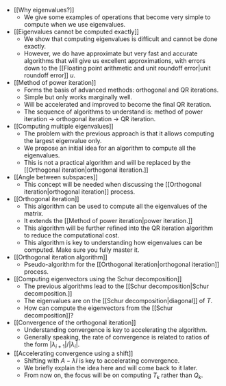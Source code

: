 - [[Why eigenvalues?]]
	- We give some examples of operations that become very simple to compute when we use eigenvalues.
- [[Eigenvalues cannot be computed exactly]]
	- We show that computing eigenvalues is difficult and cannot be done exactly.
	- However, we do have approximate but very fast and accurate algorithms that will give us excellent approximations, with errors down to the [[Floating point arithmetic and unit roundoff error|unit roundoff error]] $u$.
- [[Method of power iteration]]
	- Forms the basis of advanced methods: orthogonal and QR iterations.
	- Simple but only works marginally well.
	- Will be accelerated and improved to become the final QR iteration.
	- The sequence of algorithms to understand is: method of power iteration → orthogonal iteration → QR iteration.
- [[Computing multiple eigenvalues]]
	- The problem with the previous approach is that it allows computing the largest eigenvalue only.
	- We propose an initial idea for an algorithm to compute all the eigenvalues.
	- This is not a practical algorithm and will be replaced by the [[Orthogonal iteration|orthogonal iteration.]]
- [[Angle between subspaces]]
	- This concept will be needed when discussing the [[Orthogonal iteration|orthogonal iteration]] process.
- [[Orthogonal iteration]]
	- This algorithm can be used to compute all the eigenvalues of the matrix.
	- It extends the [[Method of power iteration|power iteration.]]
	- This algorithm will be further refined into the QR iteration algorithm to reduce the computational cost.
	- This algorithm is key to understanding how eigenvalues can be computed. Make sure you fully master it.
- [[Orthogonal iteration algorithm]]
	- Pseudo-algorithm for the [[Orthogonal iteration|orthogonal iteration]] process.
- [[Computing eigenvectors using the Schur decomposition]]
	- The previous algorithms lead to the [[Schur decomposition|Schur decomposition.]]
	- The eigenvalues are on the [[Schur decomposition|diagonal]] of $T$.
	- How can compute the eigenvectors from the [[Schur decomposition]]?
- [[Convergence of the orthogonal iteration]]
	- Understanding convergence is key to accelerating the algorithm.
	- Generally speaking, the rate of convergence is related to ratios of the form $|\lambda_{i+1}|/|\lambda_i|$.
- [[Accelerating convergence using a shift]]
	- Shifting with $A - \lambda I$ is key to accelerating convergence.
	- We briefly explain the idea here and will come back to it later.
	- From now on, the focus will be on computing $T_k$ rather than $Q_k$.